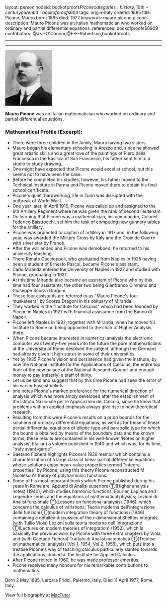 layout: person
nodeid: bookofproofs$Picone
categories: history,19th-century
parentid: bookofproofs$603
tags: origin-italy
orderid: 1885
title: Picone, Mauro
born: 1885
died: 1977
keywords: mauro picone,picone
description: Mauro Picone was an Italian mathematician who worked on ordinary and partial differential equations.
references: bookofproofs$6909
contributors: @J-J-O'Connor,@E-F-Robertson,bookofproofs

---



---

![Picone.jpg](https://github.com/bookofproofs/bookofproofs.github.io/blob/main/_sources/_assets/images/portraits/Picone.jpg?raw=true)

**Mauro Picone** was an Italian mathematician who worked on ordinary and partial differential equations.

### Mathematical Profile (Excerpt):
* There were three children in the family, Mauro having two sisters.
* Mauro began his elementary schooling in Arezzo and, since he showed great artistic skills and a great love of the paintings of Piero della Francesca in the Basilica of San Francesco, his father sent him to a studio to study drawing.
* One might have expected that Picone would excel at school, but this seems not to have been the case.
* Before he completed his studies, however, his father moved to the Technical Institute in Parma and Picone moved there to obtain his final school certificate.
* Picone's quiet, hardworking, life in Turin was disrupted with the outbreak of World War I.
* One year later, in April 1916, Picone was called up and assigned to the 6th  Artillery Regiment where he was given the rank of second lieutenant.
* On learning that Picone was a mathematician, his commander, Colonel Federico Baistrocchi, set him the task of computing new gunnery tables for the artillery.
* Picone was promoted to captain of artillery in 1917 and, in the following year, was awarded the Military Cross by Italy and the Croix de Guerre with silver star by France.
* After the war ended and Picone was demobbed, he returned to his university teaching.
* There Renato Caccioppoli, who graduated from Naples in 1925 having been a student of Ernesto Pascal, became Picone's assistant.
* Carlo Miranda entered the University of Naples in 1927 and studied with Picone, graduating in 1931.
* At this time Miranda also became an assistant of Picone who by this time had four assistants, the other two being Gianfranco Cimmino and Giuseppe Scorza Dragoni.
* These four assistants are referred to as "Mauro Picone's four musketeers" by Scorza Dragoni in his obituary of Miranda.
* They worked in the "Institute for Calculus" which had been founded by Picone in Naples in 1927 with financial assistance from the Banco di Napoli.
* Picone left Naples in 1932, together with Miranda, when he moved his Institute to Rome on being appointed to the chair of Higher Analysis there.
* When Picone became interested in numerical analysis the electronic computer was twenty-five years into the future the pure mathematicians at the University of Rome despised the subject, although the Germans had already given it high status in some of their universities.
* Yet by 1935 Picone's vision and persistence had given the institute, by now the National Institute for the Applications of Calculus, the entire top floor of the new palace of the National Research Council and enough money to pay (miserly) a staff of thirty.
* Let us be kind and suggest that by this time Picone had seen the error of his earlier Fascist beliefs.
* one notes Picone's marked preference for the numerical direction of analysis which was more amply developed after the establishment of the Istituto Nazionale per le Applicazioni del Calcolo, since he knew that problems with an applied emphasis always give rise to new theoretical research.
* Resulting from this were Picone's results on a priori bounds for the solutions of ordinary differential equations, as well as for those of linear partial differential equations of elliptic type and parabolic type for which the bound is obtained by means of the boundary data and the known terms; these results are contained in his well-known 'Notes on higher analysis' (Italian) a volume published in 1940 and which was, for its time, "truly avant-garde".
* Gaetano Fichera highlights Picone's 1936 memoir which contains a characterization of a large class of linear partial differential equations whose solutions enjoy mean-value properties termed "integral properties" by Picone; using this theory Picone reconstructed M Nicolescu's theory of polyharmonic functions.
* Some of his most important books which Picone published during his years in Rome are: Appunti di Analisi superiore Ⓣ(Higher analysis notes) (1940), which studies harmonic functions, Fourier, Laplace and Legendre series and the equations of mathematical physics; Lezioni di Analisi funzionale Ⓣ(Lessons on functional analysis) (1946), which concerns the calculus of variations; Teoria moderna dell'integrazione delle funzioni Ⓣ(modern integration theory of functions) (1946), containing a detailed discussion of the r-dimensional Stieltjes integrals; (with Tullio Viola) Lezioni sulla teoria moderna dell'integrazione Ⓣ(Lectures on modern theories of integration) (1952), which is basically the previous work by Picone with three extra chapters by Viola; and (with Gaetano Fichera) Trattato di Analisi matematica Ⓣ(Treatise on mathematical analysis) (Vol 1, 1954, Vol 2, 1955), which puts into a treatise Picone's way of teaching calculus particularly slanted towards the applications studied at the Institute for Applied Calculus.
* After Picone retired in 1960, he was made professor emeritus.
* Picone received many honours for his remarkable contributions to mathematics.

Born 2 May 1885, Lercara Friddi, Palermo, Italy. Died 11 April 1977, Rome, Italy.

View full biography at [MacTutor](https://mathshistory.st-andrews.ac.uk/Biographies/Picone/)
